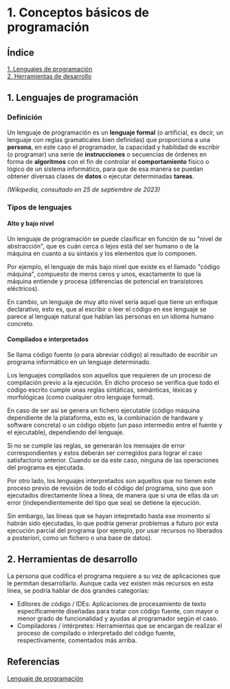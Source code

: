 # 1. Conceptos básicos de programación

## Índice

[1. Lenguajes de programación](#1-lenguajes-de-programación)  
[2. Herramientas de desarrollo](#2-herramientas-de-desarrollo)

## 1. Lenguajes de programación

### Definición

Un lenguaje de programación es un **lenguaje formal** (o artificial, es decir, un lenguaje con reglas gramaticales bien definidas) que proporciona a una **persona**, en este caso el programador, la capacidad y habilidad de escribir (o programar) una serie de **instrucciones** o secuencias de órdenes en forma de **algoritmos** con el fin de controlar el **comportamiento** físico o lógico de un sistema informático, para que de esa manera se puedan obtener diversas clases de **datos** o ejecutar determinadas **tareas**.

*(Wikipedia, consultado en 25 de septiembre de 2023)*

### Tipos de lenguajes

#### Alto y bajo nivel

Un lenguaje de programación se puede clasificar en función de su "nivel de abstracción", que es cuán cerca o lejos está del ser humano o de la máquina en cuanto a su sintaxis y los elementos que lo componen.

Por ejemplo, el lenguaje de más bajo nivel que existe es el llamado "código máquina", compuesto de meros ceros y unos, exactamente lo que la máquina entiende y procesa (diferencias de potencial en transistores eléctricos).

En cambio, un lenguaje de muy alto nivel sería aquel que tiene un enfoque declarativo, esto es, que al escribir o leer el código en ese lenguaje se parece al lenguaje natural que hablan las personas en un idioma humano concreto.

#### Compilados e interpretados

Se llama código fuente (o para abreviar código) al resultado de escribir un programa informático en un lenguaje determinado.

Los lenguajes compilados son aquellos que requieren de un proceso de compilación previo a la ejecución. En dicho proceso se verifica que todo el código escrito cumple unas reglas sintáticas, semánticas, léxicas y morfológicas (como cualquier otro lenguaje formal).

En caso de ser así se genera un fichero ejecutable (código máquina dependiente de la plataforma, esto es, la combinación de hardware y software concreta) o un código objeto (un paso intermedio entre el fuente y el ejecutable), dependiendo del lenguaje.

Si no se cumple las reglas, se generarán los mensajes de error correspondientes y estos deberán ser corregidos para lograr el caso satisfactorio anterior. Cuando se da este caso, ninguna de las operaciones del programa es ejecutada. 

Por otro lado, los lenguajes interpretados son aquellos que no tienen este proceso previo de revisión de todo el código del programa, sino que son ejecutados directamente línea a línea, de manera que si una de ellas da un error (independientemente del tipo que sea) se detiene la ejecución.

Sin embargo, las líneas que se hayan intepretado hasta ese momento sí habrán sido ejecutadas, lo que podría generar problemas a futuro por esta ejecución parcial del programa (por ejemplo, por usar recursos no liberados a posteriori, como un fichero o una base de datos).

## 2. Herramientas de desarrollo

La persona que codifica el programa requiere a su vez de aplicaciones que le permitan desarrollarlo. Aunque cada vez existen más recursos en esta línea, se podría hablar de dos grandes categorías:

- Editores de código / IDEs: Aplicaciones de procesamiento de texto específicamente diseñadas para tratar con código fuente, con mayor o menor grado de funcionalidad y ayudas al programador según el caso.
- Compiladores / intérpretes: Herramientas que se encargan de realizar el proceso de compilado o interpretado del código fuente, respectivamente, comentados más arriba. 

## Referencias

[Lenguaje de programación](https://es.wikipedia.org/wiki/Lenguaje_de_programaci%C3%B3n)